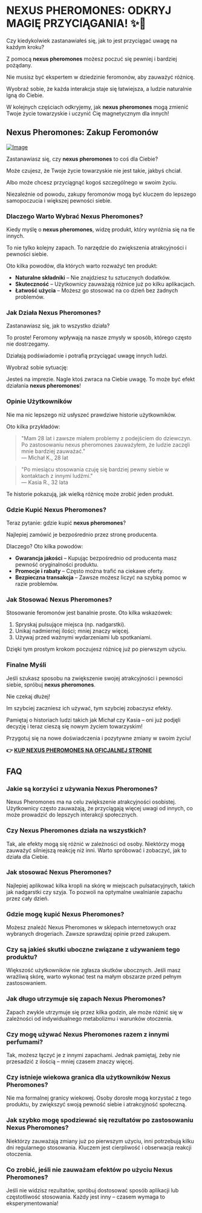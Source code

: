 # NEXUS PHEROMONES: ODKRYJ MAGIĘ PRZYCIĄGANIA! ✨🕺

Czy kiedykolwiek zastanawiałeś się, jak to jest przyciągać uwagę na każdym kroku? 

Z pomocą **nexus pheromones** możesz poczuć się pewniej i bardziej pożądany. 

Nie musisz być ekspertem w dziedzinie feromonów, aby zauważyć różnicę. 

Wyobraź sobie, że każda interakcja staje się łatwiejsza, a ludzie naturalnie lgną do Ciebie. 

W kolejnych częściach odkryjemy, jak **nexus pheromones** mogą zmienić Twoje życie towarzyskie i uczynić Cię magnetycznym dla innych!

## Nexus Pheromones: Zakup Feromonów

[![Image](https://www2.sellhealth.com/2/nexus-120x600-1.jpg)](https://gchaffi.com/T71gYZxL)

Zastanawiasz się, czy **nexus pheromones** to coś dla Ciebie? 

Może czujesz, że Twoje życie towarzyskie nie jest takie, jakbyś chciał. 

Albo może chcesz przyciągnąć kogoś szczególnego w swoim życiu. 

Niezależnie od powodu, zakupy feromonów mogą być kluczem do lepszego samopoczucia i większej pewności siebie.

### Dlaczego Warto Wybrać Nexus Pheromones?

Kiedy myślę o **nexus pheromones**, widzę produkt, który wyróżnia się na tle innych. 

To nie tylko kolejny zapach. To narzędzie do zwiększenia atrakcyjności i pewności siebie.

Oto kilka powodów, dla których warto rozważyć ten produkt:

- **Naturalne składniki** – Nie znajdziesz tu sztucznych dodatków.
- **Skuteczność** – Użytkownicy zauważają różnice już po kilku aplikacjach.
- **Łatwość użycia** – Możesz go stosować na co dzień bez żadnych problemów.

### Jak Działa Nexus Pheromones?

Zastanawiasz się, jak to wszystko działa? 

To proste! Feromony wpływają na nasze zmysły w sposób, którego często nie dostrzegamy. 

Działają podświadomie i potrafią przyciągać uwagę innych ludzi. 

Wyobraź sobie sytuację:

Jesteś na imprezie. Nagle ktoś zwraca na Ciebie uwagę. To może być efekt działania **nexus pheromones**!

### Opinie Użytkowników

Nie ma nic lepszego niż usłyszeć prawdziwe historie użytkowników.

Oto kilka przykładów:

> "Mam 28 lat i zawsze miałem problemy z podejściem do dziewczyn. Po zastosowaniu nexus pheromones zauważyłem, że ludzie zaczęli mnie bardziej zauważać."  
> — Michał K., 28 lat

> "Po miesiącu stosowania czuję się bardziej pewny siebie w kontaktach z innymi ludźmi."  
> — Kasia R., 32 lata

Te historie pokazują, jak wielką różnicę może zrobić jeden produkt.

### Gdzie Kupić Nexus Pheromones?

Teraz pytanie: gdzie kupić **nexus pheromones**? 

Najlepiej zamówić je bezpośrednio przez stronę producenta.

Dlaczego? Oto kilka powodów:

- **Gwarancja jakości** – Kupując bezpośrednio od producenta masz pewność oryginalności produktu.
- **Promocje i rabaty** – Często można trafić na ciekawe oferty.
- **Bezpieczna transakcja** – Zawsze możesz liczyć na szybką pomoc w razie problemów.

### Jak Stosować Nexus Pheromones?

Stosowanie feromonów jest banalnie proste. Oto kilka wskazówek:

1. Spryskaj pulsujące miejsca (np. nadgarstki).
2. Unikaj nadmiernej ilości; mniej znaczy więcej.
3. Używaj przed ważnymi wydarzeniami lub spotkaniami.

Dzięki tym prostym krokom poczujesz różnicę już po pierwszym użyciu.

### Finalne Myśli

Jeśli szukasz sposobu na zwiększenie swojej atrakcyjności i pewności siebie, spróbuj **nexus pheromones**.

Nie czekaj dłużej! 

Im szybciej zaczniesz ich używać, tym szybciej zobaczysz efekty.

Pamiętaj o historiach ludzi takich jak Michał czy Kasia – oni już podjęli decyzję i teraz cieszą się nowym życiem towarzyskim!

Przygotuj się na nowe doświadczenia i pozytywne zmiany w swoim życiu!



**👉 [KUP NEXUS PHEROMONES NA OFICJALNEJ STRONIE](https://gchaffi.com/T71gYZxL)**

## FAQ

### Jakie są korzyści z używania Nexus Pheromones?
Nexus Pheromones ma na celu zwiększenie atrakcyjności osobistej. Użytkownicy często zauważają, że przyciągają więcej uwagi od innych, co może prowadzić do lepszych interakcji społecznych.

### Czy Nexus Pheromones działa na wszystkich?
Tak, ale efekty mogą się różnić w zależności od osoby. Niektórzy mogą zauważyć silniejszą reakcję niż inni. Warto spróbować i zobaczyć, jak to działa dla Ciebie.

### Jak stosować Nexus Pheromones?
Najlepiej aplikować kilka kropli na skórę w miejscach pulsatacyjnych, takich jak nadgarstki czy szyja. To pozwoli na optymalne uwalnianie zapachu przez cały dzień.

### Gdzie mogę kupić Nexus Pheromones?
Możesz znaleźć Nexus Pheromones w sklepach internetowych oraz wybranych drogeriach. Zawsze sprawdzaj opinie przed zakupem.

### Czy są jakieś skutki uboczne związane z używaniem tego produktu?
Większość użytkowników nie zgłasza skutków ubocznych. Jeśli masz wrażliwą skórę, warto wykonać test na małym obszarze przed pełnym zastosowaniem.

### Jak długo utrzymuje się zapach Nexus Pheromones?
Zapach zwykle utrzymuje się przez kilka godzin, ale może różnić się w zależności od indywidualnego metabolizmu i warunków otoczenia.

### Czy mogę używać Nexus Pheromones razem z innymi perfumami?
Tak, możesz łączyć je z innymi zapachami. Jednak pamiętaj, żeby nie przesadzić z ilością – mniej czasem znaczy więcej.

### Czy istnieje wiekowa granica dla użytkowników Nexus Pheromones?
Nie ma formalnej granicy wiekowej. Osoby dorosłe mogą korzystać z tego produktu, by zwiększyć swoją pewność siebie i atrakcyjność społeczną.

### Jak szybko mogę spodziewać się rezultatów po zastosowaniu Nexus Pheromones?
Niektórzy zauważają zmiany już po pierwszym użyciu, inni potrzebują kilku dni regularnego stosowania. Kluczem jest cierpliwość i obserwacja reakcji otoczenia.

### Co zrobić, jeśli nie zauważam efektów po użyciu Nexus Pheromones?
Jeśli nie widzisz rezultatów, spróbuj dostosować sposób aplikacji lub częstotliwość stosowania. Każdy jest inny – czasem wymaga to eksperymentowania!